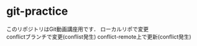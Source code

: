# git-practice
このリポジトリはGit動画講座用です．
ローカルリポで変更  
conflictブランチで変更(conflist発生)
conflict-remote上で更新(conflict発生)